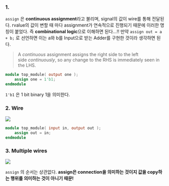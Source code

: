 ### 1.
`assign` 은 **continuous assignment**라고 불리며, signal의 값이 wire를 통해 전달된다. rvalue의 값이 변할 때 마다 assignment가 연속적으로 진행되기 때문에 이러한 명칭이 붙었다.
즉 **combinational logic**으로 이해하면 된다...!!
만약 `assign out = a + b;` 로 선언하면 이는 a와 b를 Input으로 받는 Adder를 구현한 것이라 생각하면 된다.
> A _continuous_ assignment assigns the right side to the left side _continuously_, so any change to the RHS is immediately seen in the LHS.

```verilog
module top_module( output one );
    assign one = 1'b1;
endmodule
```

`1'b1` 은 1 bit binary 1을 의미한다.
### 2. Wire
![](https://i.imgur.com/oAcIWmo.png)

```verilog
module top_module( input in, output out );
	assign out = in;
endmodule
```

### 3. Multiple wires
![](https://i.imgur.com/n10gMMn.png)

`assign` 의 순서는 상관없다. **assign은 connection을 의미하는 것이지 값을 copy하는 행위를 의미하는 것이 아니기 때문!** 